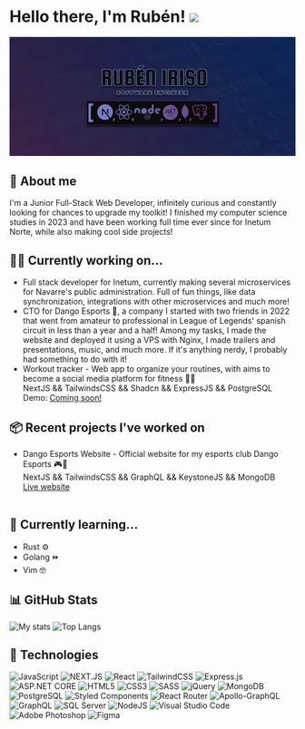 # Hello there, I'm Rubén! <img src="https://raw.githubusercontent.com/MartinHeinz/MartinHeinz/master/wave.gif" width="30px">

![](https://github.com/rubeniriso/rubeniriso/blob/main/BANNERGENERICO2.png?raw=true)

## 🧑 About me

I'm a Junior Full-Stack Web Developer, infinitely curious and constantly looking for chances to upgrade my toolkit! I finished my computer science studies in 2023 and have been working
full time ever since for Inetum  Norte, while also making cool side projects!

## 👨‍💻 Currently working on...
- Full stack developer for Inetum, currently making several microservices for Navarre's public administration. Full of fun things, like
  data synchronization, integrations with other microservices and much more!
- CTO for Dango Esports 🍡, a company I started with two friends in 2022 that went from amateur to professional in League of Legends' spanish circuit
  in less than a year and a half! Among my tasks, I made the website and deployed it using a VPS with Nginx, I made trailers and presentations, music, and much more.
  If it's anything nerdy, I probably had something to do with it! 
- Workout tracker - Web app to organize your routines, with aims to become a social media platform for fitness 🏋️‍♂️<br>
  NextJS && TailwindsCSS && Shadcn && ExpressJS && PostgreSQL <br>
  Demo: <a href="/">Coming soon!</a><br>
  
## 📦 Recent projects I've worked on
- Dango Esports Website - Official website for my esports club Dango Esports 🎮🍡<br>
  NextJS && TailwindsCSS && GraphQL && KeystoneJS && MongoDB <br>
  <a href="https://dangoesports.com/">Live website</a><br><br>
## 📖 Currently learning...
- Rust ⚙️ <br>
- Golang ⏩
- Vim 🤓
  
## 📊 GitHub Stats
![My stats](https://github-readme-stats.vercel.app/api?username=rubeniriso&show_icons=true&theme=synthwave)
![Top Langs](https://github-readme-stats.vercel.app/api/top-langs/?username=rubeniriso&layout=donut&theme=synthwave)
## 🔧 Technologies
![JavaScript](https://img.shields.io/badge/javascript-%23323330.svg?style=for-the-badge&logo=javascript&logoColor=%23F7DF1E)
![NEXT.JS](https://img.shields.io/badge/Next-black?style=for-the-badge&logo=next.js&logoColor=white)
![React](https://img.shields.io/badge/react-%2320232a.svg?style=for-the-badge&logo=react&logoColor=%2361DAFB)
![TailwindCSS](https://img.shields.io/badge/tailwindcss-%2338B2AC.svg?style=for-the-badge&logo=tailwind-css&logoColor=white)
![Express.js](https://img.shields.io/badge/express.js-%23404d59.svg?style=for-the-badge&logo=express&logoColor=%2361DAFB)
![ASP.NET CORE](https://img.shields.io/badge/ASP.NET-%23321785.svg?style=for-the-badge&logo=dotnet&logoColor=WHITE)
![HTML5](https://img.shields.io/badge/html5-%23E34F26.svg?style=for-the-badge&logo=html5&logoColor=white)
![CSS3](https://img.shields.io/badge/css3-%231572B6.svg?style=for-the-badge&logo=css3&logoColor=white)
![SASS](https://img.shields.io/badge/SASS-hotpink.svg?style=for-the-badge&logo=SASS&logoColor=white)
![jQuery](https://img.shields.io/badge/jquery-%230769AD.svg?style=for-the-badge&logo=jquery&logoColor=white)
![MongoDB](https://img.shields.io/badge/MongoDB-%234ea94b.svg?style=for-the-badge&logo=mongodb&logoColor=white)
![PostgreSQL](https://img.shields.io/badge/POSTGRESQL-%23699eca.svg?style=for-the-badge&logo=postgresql&logoColor=white)
![Styled Components](https://img.shields.io/badge/styled--components-DB7093?style=for-the-badge&logo=styled-components&logoColor=white)
![React Router](https://img.shields.io/badge/React_Router-CA4245?style=for-the-badge&logo=react-router&logoColor=white)
![Apollo-GraphQL](https://img.shields.io/badge/-ApolloGraphQL-311C87?style=for-the-badge&logo=apollo-graphql)
![GraphQL](https://img.shields.io/badge/-GraphQL-E10098?style=for-the-badge&logo=graphql&logoColor=white)
![SQL Server](https://img.shields.io/badge/sql_server-%2300f.svg?style=for-the-badge&logo=sql-server&logoColor=white)
![NodeJS](https://img.shields.io/badge/node.js-6DA55F?style=for-the-badge&logo=node.js&logoColor=white)
![Visual Studio Code](https://img.shields.io/badge/Visual%20Studio%20Code-0078d7.svg?style=for-the-badge&logo=visual-studio-code&logoColor=white)
![Adobe Photoshop](https://img.shields.io/badge/adobe%20photoshop-%2331A8FF.svg?style=for-the-badge&logo=adobe%20photoshop&logoColor=white)
![Figma](https://img.shields.io/badge/figma-%23F24E1E.svg?style=for-the-badge&logo=figma&logoColor=white)

